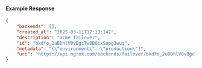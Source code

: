 <!-- Code generated for API Clients. DO NOT EDIT. -->

#### Example Response

```json
{
	"backends": [],
	"created_at": "2025-03-11T17:13:14Z",
	"description": "acme failover",
	"id": "bkdfo_2uBDhlV0vBgcTw8BOcxSupg3wuq",
	"metadata": "{\"environment\": \"production\"}",
	"uri": "https://api.ngrok.com/backends/failover/bkdfo_2uBDhlV0vBgcTw8BOcxSupg3wuq"
}
```
